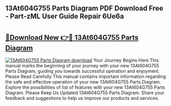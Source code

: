 ## 13At604G755 Parts Diagram PDF Download Free - Part-zML User Guide Repair 6Ue6a

# <h2><a href="http://dfj4jqv.blite.top/?on=13At604G755+Parts+Diagram">🔗Download New 👉🔴 13At604G755 Parts Diagram</a></h2>

[![13At604G755 Parts Diagram download](https://i.imgur.com/lujVjoI.png)](http://dfj4jqv.blite.top/?on=13At604G755+Parts+Diagram)
Your Journey Begins Here This manual marks the beginning of your journey with your new 13At604G755 Parts Diagram, guiding you towards successful operation and enjoyment. Please Read Carefully This manual contains important information regarding the safe and effective operation of your new 13At604G755 Parts Diagram. Explore the possibilities of list of features with your new 13At604G755 Parts Diagram. Please Keep Us Updated 13At604G755 Parts Diagram. Share your feedback and suggestions to help us improve our products and services.
